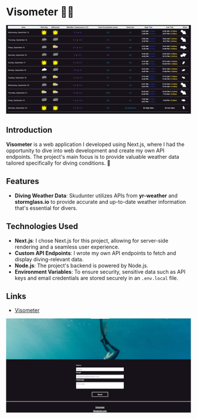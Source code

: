 # Visometer 🤿🌊

![visometer](../images/visometer-table.png)

## Introduction

**Visometer** is a web application I developed using Next.js, where I had the opportunity to dive into web development and create my own API endpoints. The project's main focus is to provide valuable weather data tailored specifically for diving conditions. 🌊

## Features

- **Diving Weather Data**: Skudunter utilizes APIs from **yr-weather** and **stormglass.io** to provide accurate and up-to-date weather information that's essential for divers.

## Technologies Used

- **Next.js**: I chose Next.js for this project, allowing for server-side rendering and a seamless user experience.
- **Custom API Endpoints**: I wrote my own API endpoints to fetch and display diving-relevant data.
- **Node.js**: The project's backend is powered by Node.js.
- **Environment Variables**: To ensure security, sensitive data such as API keys and email credentials are stored securely in an `.env.local` file.

## Links
- [Visometer](https://visometer.vercel.app/)

![visometer](../images/visometer-footer.png)

